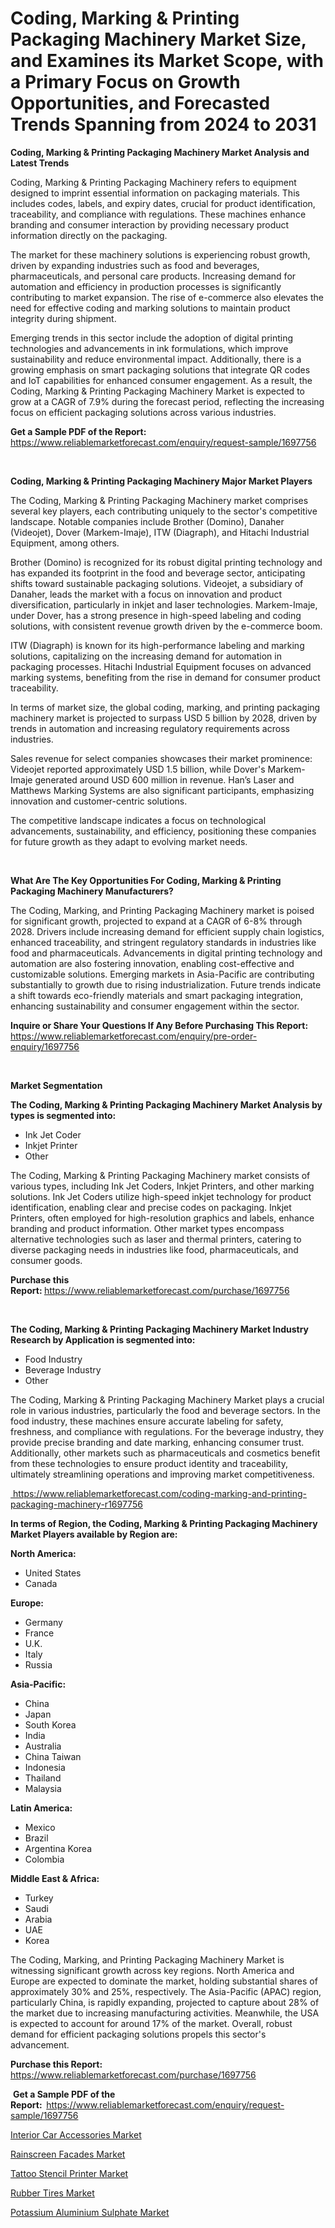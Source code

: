 <p><h1>Coding, Marking & Printing Packaging Machinery Market Size, and Examines its Market Scope, with a Primary Focus on Growth Opportunities, and Forecasted Trends Spanning from 2024 to 2031</h1></p><p><strong>Coding, Marking & Printing Packaging Machinery Market Analysis and Latest Trends</strong></p>
<p><p>Coding, Marking & Printing Packaging Machinery refers to equipment designed to imprint essential information on packaging materials. This includes codes, labels, and expiry dates, crucial for product identification, traceability, and compliance with regulations. These machines enhance branding and consumer interaction by providing necessary product information directly on the packaging.</p><p>The market for these machinery solutions is experiencing robust growth, driven by expanding industries such as food and beverages, pharmaceuticals, and personal care products. Increasing demand for automation and efficiency in production processes is significantly contributing to market expansion. The rise of e-commerce also elevates the need for effective coding and marking solutions to maintain product integrity during shipment.</p><p>Emerging trends in this sector include the adoption of digital printing technologies and advancements in ink formulations, which improve sustainability and reduce environmental impact. Additionally, there is a growing emphasis on smart packaging solutions that integrate QR codes and IoT capabilities for enhanced consumer engagement. As a result, the Coding, Marking & Printing Packaging Machinery Market is expected to grow at a CAGR of 7.9% during the forecast period, reflecting the increasing focus on efficient packaging solutions across various industries.</p></p>
<p><strong>Get a Sample PDF of the Report:&nbsp;</strong> <a href="https://www.reliablemarketforecast.com/enquiry/request-sample/1697756?utm_campaign=1140&utm_medium=2&utm_source=Github&utm_content=ia&utm_term=03102024&utm_id=coding-marking-printing-packaging-machinery">https://www.reliablemarketforecast.com/enquiry/request-sample/1697756</a></p>
<p>&nbsp;</p>
<p><strong>Coding, Marking & Printing Packaging Machinery Major Market Players</strong></p>
<p><p>The Coding, Marking & Printing Packaging Machinery market comprises several key players, each contributing uniquely to the sector's competitive landscape. Notable companies include Brother (Domino), Danaher (Videojet), Dover (Markem-Imaje), ITW (Diagraph), and Hitachi Industrial Equipment, among others. </p><p>Brother (Domino) is recognized for its robust digital printing technology and has expanded its footprint in the food and beverage sector, anticipating shifts toward sustainable packaging solutions. Videojet, a subsidiary of Danaher, leads the market with a focus on innovation and product diversification, particularly in inkjet and laser technologies. Markem-Imaje, under Dover, has a strong presence in high-speed labeling and coding solutions, with consistent revenue growth driven by the e-commerce boom.</p><p>ITW (Diagraph) is known for its high-performance labeling and marking solutions, capitalizing on the increasing demand for automation in packaging processes. Hitachi Industrial Equipment focuses on advanced marking systems, benefiting from the rise in demand for consumer product traceability. </p><p>In terms of market size, the global coding, marking, and printing packaging machinery market is projected to surpass USD 5 billion by 2028, driven by trends in automation and increasing regulatory requirements across industries.</p><p>Sales revenue for select companies showcases their market prominence: Videojet reported approximately USD 1.5 billion, while Dover's Markem-Imaje generated around USD 600 million in revenue. Han’s Laser and Matthews Marking Systems are also significant participants, emphasizing innovation and customer-centric solutions.</p><p>The competitive landscape indicates a focus on technological advancements, sustainability, and efficiency, positioning these companies for future growth as they adapt to evolving market needs.</p></p>
<p>&nbsp;</p>
<p><strong>What Are The Key Opportunities For Coding, Marking & Printing Packaging Machinery Manufacturers?</strong></p>
<p><p>The Coding, Marking, and Printing Packaging Machinery market is poised for significant growth, projected to expand at a CAGR of 6-8% through 2028. Drivers include increasing demand for efficient supply chain logistics, enhanced traceability, and stringent regulatory standards in industries like food and pharmaceuticals. Advancements in digital printing technology and automation are also fostering innovation, enabling cost-effective and customizable solutions. Emerging markets in Asia-Pacific are contributing substantially to growth due to rising industrialization. Future trends indicate a shift towards eco-friendly materials and smart packaging integration, enhancing sustainability and consumer engagement within the sector.</p></p>
<p><strong>Inquire or Share Your Questions If Any Before Purchasing This Report:</strong> <a href="https://www.reliablemarketforecast.com/enquiry/pre-order-enquiry/1697756?utm_campaign=1140&utm_medium=2&utm_source=Github&utm_content=ia&utm_term=03102024&utm_id=coding-marking-printing-packaging-machinery">https://www.reliablemarketforecast.com/enquiry/pre-order-enquiry/1697756</a></p>
<p>&nbsp;</p>
<p><strong>Market Segmentation</strong></p>
<p><strong>The Coding, Marking & Printing Packaging Machinery Market Analysis by types is segmented into:</strong></p>
<p><ul><li>Ink Jet Coder</li><li>Inkjet Printer</li><li>Other</li></ul></p>
<p><p>The Coding, Marking & Printing Packaging Machinery market consists of various types, including Ink Jet Coders, Inkjet Printers, and other marking solutions. Ink Jet Coders utilize high-speed inkjet technology for product identification, enabling clear and precise codes on packaging. Inkjet Printers, often employed for high-resolution graphics and labels, enhance branding and product information. Other market types encompass alternative technologies such as laser and thermal printers, catering to diverse packaging needs in industries like food, pharmaceuticals, and consumer goods.</p></p>
<p><strong>Purchase this Report:&nbsp;</strong><a href="https://www.reliablemarketforecast.com/purchase/1697756?utm_campaign=1140&utm_medium=2&utm_source=Github&utm_content=ia&utm_term=03102024&utm_id=coding-marking-printing-packaging-machinery">https://www.reliablemarketforecast.com/purchase/1697756</a></p>
<p>&nbsp;</p>
<p><strong>The Coding, Marking & Printing Packaging Machinery Market Industry Research by Application is segmented into:</strong></p>
<p><ul><li>Food Industry</li><li>Beverage Industry</li><li>Other</li></ul></p>
<p><p>The Coding, Marking & Printing Packaging Machinery Market plays a crucial role in various industries, particularly the food and beverage sectors. In the food industry, these machines ensure accurate labeling for safety, freshness, and compliance with regulations. For the beverage industry, they provide precise branding and date marking, enhancing consumer trust. Additionally, other markets such as pharmaceuticals and cosmetics benefit from these technologies to ensure product identity and traceability, ultimately streamlining operations and improving market competitiveness.</p></p>
<p><a href="https://www.reliablemarketforecast.com/coding-marking-and-printing-packaging-machinery-r1697756?utm_campaign=1140&utm_medium=2&utm_source=Github&utm_content=ia&utm_term=03102024&utm_id=coding-marking-printing-packaging-machinery">&nbsp;https://www.reliablemarketforecast.com/coding-marking-and-printing-packaging-machinery-r1697756</a></p>
<p><strong>In terms of Region, the Coding, Marking & Printing Packaging Machinery Market Players available by Region are:</strong></p>
<p>
    <p> <strong> North America: </strong>
        <ul>
            <li>United States</li>
            <li>Canada</li>
        </ul>
        </p> 
    <p> <strong> Europe: </strong>
        <ul>
            <li>Germany</li>
            <li>France</li>
            <li>U.K.</li>
            <li>Italy</li>
            <li>Russia</li>
        </ul>
        </p> 
    <p> <strong> Asia-Pacific: </strong>
        <ul>
            <li>China</li>
            <li>Japan</li>
            <li>South Korea</li>
            <li>India</li>
            <li>Australia</li>
            <li>China Taiwan</li>
            <li>Indonesia</li>
            <li>Thailand</li>
            <li>Malaysia</li>
        </ul>
        </p> 
    <p> <strong> Latin America: </strong>
        <ul>
            <li>Mexico</li>
            <li>Brazil</li>
            <li>Argentina Korea</li>
            <li>Colombia</li>
        </ul>
        </p> 
    <p> <strong> Middle East & Africa: </strong>
        <ul>
            <li>Turkey</li>
            <li>Saudi</li>
            <li>Arabia</li>
            <li>UAE</li>
            <li>Korea</li>
        </ul>
    </p>
    </p>
<p><p>The Coding, Marking, and Printing Packaging Machinery Market is witnessing significant growth across key regions. North America and Europe are expected to dominate the market, holding substantial shares of approximately 30% and 25%, respectively. The Asia-Pacific (APAC) region, particularly China, is rapidly expanding, projected to capture about 28% of the market due to increasing manufacturing activities. Meanwhile, the USA is expected to account for around 17% of the market. Overall, robust demand for efficient packaging solutions propels this sector's advancement.</p></p>
<p><strong>Purchase this Report: </strong><a href="https://www.reliablemarketforecast.com/purchase/1697756?utm_campaign=1140&utm_medium=2&utm_source=Github&utm_content=ia&utm_term=03102024&utm_id=coding-marking-printing-packaging-machinery">https://www.reliablemarketforecast.com/purchase/1697756</a></p>
<p>&nbsp;<strong>Get a Sample PDF of the Report:&nbsp;&nbsp;</strong><a href="https://www.reliablemarketforecast.com/enquiry/request-sample/1697756?utm_campaign=1140&utm_medium=2&utm_source=Github&utm_content=ia&utm_term=03102024&utm_id=coding-marking-printing-packaging-machinery">https://www.reliablemarketforecast.com/enquiry/request-sample/1697756</a></p>
<p><strong></strong></p>
<p><p><a href="https://www.linkedin.com/pulse/interior-car-accessories-market-revolution-size-share-ii86f?utm_campaign=1140&utm_medium=2&utm_source=Github&utm_content=ia&utm_term=03102024&utm_id=coding-marking-printing-packaging-machinery">Interior Car Accessories Market</a></p><p><a href="https://www.linkedin.com/pulse/rainscreen-facades-market-outlook-share-analysis-growth-twpvf?utm_campaign=1140&utm_medium=2&utm_source=Github&utm_content=ia&utm_term=03102024&utm_id=coding-marking-printing-packaging-machinery">Rainscreen Facades Market</a></p><p><a href="https://github.com/indrystar/Market-Research-Report-List-5/blob/main/tattoo-stencil-printer-market.md?utm_campaign=1140&utm_medium=2&utm_source=Github&utm_content=ia&utm_term=03102024&utm_id=coding-marking-printing-packaging-machinery">Tattoo Stencil Printer Market</a></p><p><a href="https://www.linkedin.com/pulse/sustainability-trends-rubber-tires-industry-market-implications-ogx3f?utm_campaign=1140&utm_medium=2&utm_source=Github&utm_content=ia&utm_term=03102024&utm_id=coding-marking-printing-packaging-machinery">Rubber Tires Market</a></p><p><a href="https://www.linkedin.com/pulse/strategic-market-insights-navigating-global-potassium-aluminium-obnyf?utm_campaign=1140&utm_medium=2&utm_source=Github&utm_content=ia&utm_term=03102024&utm_id=coding-marking-printing-packaging-machinery">Potassium Aluminium Sulphate Market</a></p></p>